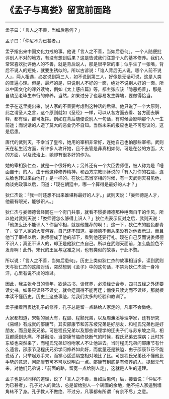 # 《孟子与离娄》留宽前面路

------

孟子曰：「言人之不善，当如后患何？」

孟子曰：「仲尼不为已甚者。」

孟子指出来中国文化力戒的事。他说「言人之不善，当如后患何」，一个人随便批评别人不对的地方，有没有想到后果？这是告诫我们注意个人的基本修养。我们人常常喜欢批评他人的不善，就是背后说人，那是很平常的事；似乎生了一张嘴，背后不说人的短处，就要生锈似的。所以古谚说：「谁人背后无人说，哪个人前不说人」，两人相遇，必定说到第三人，如不说到第三人，好像是无话可说，这是人类的普遍心理。但是，最坏的是，只说别人不好的一面，绝对不说别人好的一面。所以中国文化的课外读物，例如《太上感应篇》等，都主张应该「隐恶扬善」，那是自幼至老毕生奉行的修养。当然，如果过分了也容易发生弊端，要做得恰当。

孟子在这里提出来，说人家的不善要考虑到这种话的后果。他只说了一个大原则，此之谓圣人之言，这个原则就如《圣经》一样，可以从各方面去看、各方面去解释，都有理，都可发挥。例如在背后随便说别人一句话，有时候会影响那个人一生前途；而说话的人造了莫大的恶业仍不自知。当然未来的报应也是不可思议的，这是后患。

唐代的武则天，不幸当了皇帝，她用的宰相非常好，连她自己也怕那些宰相。武则天在私生活方面，有许多人攻讦她，且不去管是非真相如何，可是在公的方面，大的方面，以及政治上，她却有很多好的作为。

她的宰相狄仁杰，就是一个很好的人；另外还有一个大臣娄师德，被人称为是「唾面自干」的人，由于他这种修养精神，和西方宗教耶稣说的「有人打你的右脸，连左脸也转过来由他打」是一样的。在狄仁杰当宰相的时候，有一天武则天召见他，商谈完政事以后，问道：「现在朝廷中，哪一个算得是最好的人才？」

狄仁杰说：「我一时还想不出来谁堪称最好的人才。」武则天说：「娄师德是人才，他最有眼光，能够识人。」

狄仁杰与娄师德曾经同在一个衙门共事，就看不惯娄师德那种唾面自干的作风，所以他对武则天说：「娄师德怎么够得上识人？」狄仁杰表示反对之后，武则天说：「他怎么还不能识人？你当宰相，就是他推荐的啊！」这一下，狄仁杰的脸色都青了，受了人家的大度包容，自己还不知道。娄师德不但从来没有对他表示过，而且他当了宰相以后，娄师德成了他的部下，看到他还要行礼。现在自己反而说娄师德不识人；真正不识人的，却正是他狄仁杰自己。所以在武则天面前，怎么能脸色不发青啊！此外，宋代的王旦与寇准之间，也有类似的故事，于此不赘。

所以说：「言人之不善，当如后患何」，历史上类似狄仁杰的故事相当多，读到武则天与狄仁杰的这段对话，突然想到《孟子》中的这句话，不禁为狄仁杰流一身冷汗，心里有说不出的难过。

因此，我主张今日的青年，欲读古书、谈修养，必须经史合参，四书五经之外还要读史书。如果只读经不读史，就会迂阔得不能再迂；倘使只读史而不读经，那就根本读不懂历史。历史上这些事迹，给我们太多的经验和教训了。

孟子接着再表达孔子的修养，孔子总是留一点路给人家走的，凡事不会做绝。

大家都知道，宋朝的吴大有，程颐、程颢兄弟，以及周濂溪等理学家，还有研究《易经》有成就的邵康节。其实邵康节和苏东坡兄弟是好朋友，和程氏兄弟也是好朋友，而且是表兄弟。可是程氏兄弟以及那些讲理学的迂夫子们与苏东坡之间，相互都感到头痛，不甚融洽。当邵康节临终快断气的时候，程氏兄弟去探病；此时苏东坡也突然来了，而程氏兄弟却吩咐家人不让他进去。当时程氏兄弟问邵康节有什么遗言，邵康节见程氏兄弟学问修养如此好，而度量还是狭隘，由于邵康节已不能说话了，只举起双手来，而掌心遥遥隔空相对地比了比。可是程氏兄弟还不懂他比手势的意思，问邵康节可不可以说明白一点。邵康节到底是有修养的人，提起元气来，对他们兄弟说：「前面的路，留宽一点给别人走」，这就是人生的道理。

孟子也是以同样的道理，说了「言人之不善，当如后患何」后，接着说：「仲尼不为已甚者」，孔子对人的做法，总是留给别人一个转圜的余地，绝不把人家逼到墙角转不了身。孔子教人不做绝、不过分，凡事都有所谓「有余不尽」之意。


